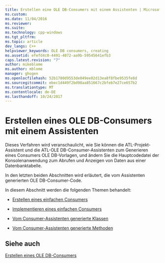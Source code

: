```yaml
---
title: Erstellen eine OLE DB-Consumers mit einem Assistenten | Microsoft Docs
ms.custom: 
ms.date: 11/04/2016
ms.reviewer: 
ms.suite: 
ms.technology: cpp-windows
ms.tgt_pltfrm: 
ms.topic: article
dev_langs: C++
helpviewer_keywords: OLE DB consumers, creating
ms.assetid: efefd4c0-4491-4072-aa9b-59545641efb3
caps.latest.revision: "7"
author: mikeblome
ms.author: mblome
manager: ghogen
ms.openlocfilehash: 52b1780d9553de049ee02d13ea8f8fbe9535fe8d
ms.sourcegitcommit: ebec1d449f2bd98aa851667c2bfeb7e27ce657b2
ms.translationtype: MT
ms.contentlocale: de-DE
ms.lasthandoff: 10/24/2017
---
```

# <a name="creating-an-ole-db-consumer-using-a-wizard"></a>Erstellen eines OLE DB-Consumers mit einem Assistenten
Dieses Verfahren wird veranschaulicht, wie Sie können die ATL-Projekt-Assistent und die ATL-OLE DB-Consumer-Assistenten zum Generieren eines Consumers OLE DB-Vorlagen, und ändern Sie die Hauptcodedatei der Konsolenanwendung zum Abrufen und Anzeigen von Daten aus einer Datenbanktabelle.  
  
 In den letzten beiden Abschnitten wird erläutert, die vom Assistenten generierten OLE DB-Consumer-Code.  
  
 In diesem Abschnitt werden die folgenden Themen behandelt:  
  
-   [Erstellen eines einfachen Consumers](../../data/oledb/creating-a-simple-consumer.md)  
  
-   [Implementieren eines einfachen Consumers](../../data/oledb/implementing-a-simple-consumer.md)  
  
-   [Vom Consumer-Assistenten generierte Klassen](../../data/oledb/consumer-wizard-generated-classes.md)  
  
-   [Vom Consumer-Assistenten generierte Methoden](../../data/oledb/consumer-wizard-generated-methods.md)  
  
## <a name="see-also"></a>Siehe auch  
 [Erstellen eines OLE DB-Consumers](../../data/oledb/creating-an-ole-db-consumer.md)